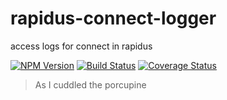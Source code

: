 # rapidus-connect-logger
access logs for connect in rapidus

[![NPM Version][npm-image]](https://npmjs.org/package/rapidus-connect-logger)
[![Build Status][travis-image]](https://travis-ci.org/keis/rapidus-connect-logger)
[![Coverage Status][coveralls-image]](https://coveralls.io/r/keis/reload-reload?branch=master)

> As I cuddled the porcupine


[npm-image]: https://img.shields.io/npm/v/rapidus-connect-logger.svg?style=flat
[travis-image]: https://img.shields.io/travis/keis/rapidus-connect-logger.svg?style=flat
[coveralls-image]: https://img.shields.io/coveralls/keis/rapidus-connect-logger.svg?style=flat
